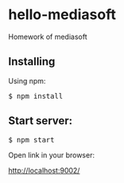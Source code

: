 <h1>hello-mediasoft</h1>
<p>Homework of mediasoft</p>
<h2>Installing</h2>
<p>Using npm:</p>
<div class="highlight highlight-source-shell"><pre>$ npm install</pre></div>
<h2>Start server:</h2>
<div class="highlight highlight-source-shell"><pre>$ npm start</pre></div>
<p>Open link in your browser:</p>
<a href="http://localhost:9002/">http://localhost:9002/</a>
